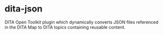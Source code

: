 # dita-json
DITA Open Toolkit plugin which dynamically converts JSON files referenced in the DITA Map to DITA topics containing reusable content. 
